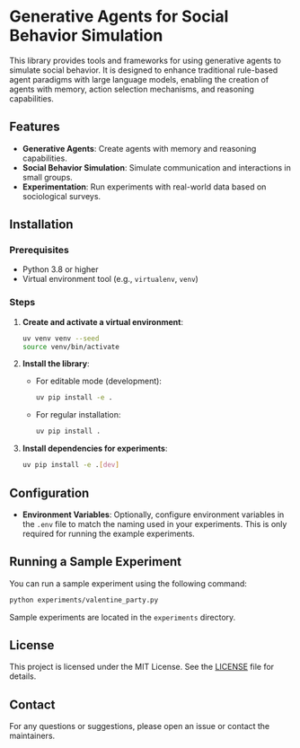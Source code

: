 # Generative Agents for Social Behavior Simulation

This library provides tools and frameworks for using generative agents to simulate social behavior. It is designed to enhance traditional rule-based agent paradigms with large language models, enabling the creation of agents with memory, action selection mechanisms, and reasoning capabilities.

## Features

- **Generative Agents**: Create agents with memory and reasoning capabilities.
- **Social Behavior Simulation**: Simulate communication and interactions in small groups.
- **Experimentation**: Run experiments with real-world data based on sociological surveys.

## Installation

### Prerequisites

- Python 3.8 or higher
- Virtual environment tool (e.g., `virtualenv`, `venv`)

### Steps

1. **Create and activate a virtual environment**:

   ```bash
   uv venv venv --seed
   source venv/bin/activate
   ```

2. **Install the library**:

   - For editable mode (development):

     ```bash
     uv pip install -e .
     ```

   - For regular installation:

     ```bash
     uv pip install .
     ```

3. **Install dependencies for experiments**:

   ```bash
   uv pip install -e .[dev]
   ```

## Configuration

- **Environment Variables**: Optionally, configure environment variables in the `.env` file to match the naming used in your experiments. This is only required for running the example experiments.

## Running a Sample Experiment

You can run a sample experiment using the following command:

```bash
python experiments/valentine_party.py
```

Sample experiments are located in the `experiments` directory.

## License

This project is licensed under the MIT License. See the [LICENSE](LICENSE) file for details.

## Contact

For any questions or suggestions, please open an issue or contact the maintainers.
